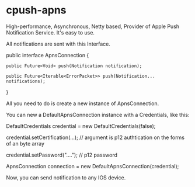cpush-apns
==========

High-performance, Asynchronous, Netty based, Provider of Apple Push Notification Service.
It's easy to use.

All notifications are sent with this Interface.


public interface ApnsConnection {
	
	public Future<Void> push(Notification notification);
	
	public Future<Iterable<ErrorPacket>> push(Notification... notifications);
}


All you need to do is create a new instance of ApnsConnection.

You can new a DefaultApnsConnection instance with a Credentials, like this:

DefaultCredentials credential = new DefaultCredentials(false);

credential.setCertification(...); // argument is p12 authtication on the forms of an byte array

credential.setPassword("...."); // p12 password

ApnsConnection connection = new DefaultApnsConnection(credential);

Now, you can send notification to any IOS device.
